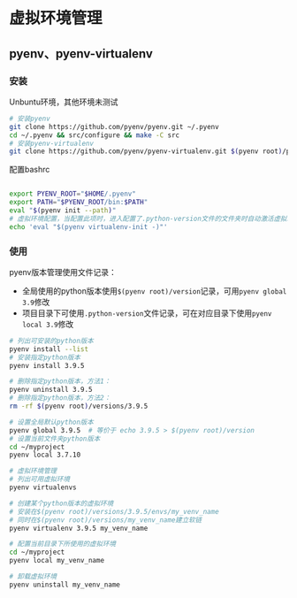 # 虚拟环境管理

## pyenv、pyenv-virtualenv
### 安装
Unbuntu环境，其他环境未测试
```sh
# 安装pyenv
git clone https://github.com/pyenv/pyenv.git ~/.pyenv
cd ~/.pyenv && src/configure && make -C src
# 安装pyenv-virtualenv
git clone https://github.com/pyenv/pyenv-virtualenv.git $(pyenv root)/plugins/pyenv-virtualenv

```
配置bashrc
```sh

export PYENV_ROOT="$HOME/.pyenv"
export PATH="$PYENV_ROOT/bin:$PATH"
eval "$(pyenv init --path)"
# 虚拟环境配置，当配置此项时，进入配置了.python-version文件的文件夹时自动激活虚拟环境，退出时自动取消激活
echo 'eval "$(pyenv virtualenv-init -)"'

```

### 使用
pyenv版本管理使用文件记录：  
- 全局使用的python版本使用`$(pyenv root)/version`记录，可用`pyenv global 3.9`修改
- 项目目录下可使用`.python-version`文件记录，可在对应目录下使用`pyenv local 3.9`修改
```sh
# 列出可安装的python版本
pyenv install --list
# 安装指定python版本
pyenv install 3.9.5

# 删除指定python版本，方法1：
pyenv uninstall 3.9.5
# 删除指定python版本，方法2：
rm -rf $(pyenv root)/versions/3.9.5

# 设置全局默认python版本
pyenv global 3.9.5  # 等价于 echo 3.9.5 > $(pyenv root)/version
# 设置当前文件夹python版本
cd ~/myproject
pyenv local 3.7.10

# 虚拟环境管理
# 列出可用虚拟环境
pyenv virtualenvs

# 创建某个python版本的虚拟环境
# 安装在$(pyenv root)/versions/3.9.5/envs/my_venv_name
# 同时在$(pyenv root)/versions/my_venv_name建立软链
pyenv virtualenv 3.9.5 my_venv_name

# 配置当前目录下所使用的虚拟环境
cd ~/myproject
pyenv local my_venv_name

# 卸载虚拟环境
pyenv uninstall my_venv_name

```